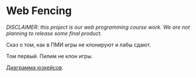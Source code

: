 # Web Fencing

_DISCLAIMER: this project is our web programming course work. We are not planning to release some final product._

Сказ о том, как в ПМИ игры не клонируют и лабы сдают.

Том первый. Пилим не клон игры.

[Диаграмма юзкейсов](https://drive.google.com/open?id=0B79sPQ4Aooj6aWc4UHEzbXYyUFU).
